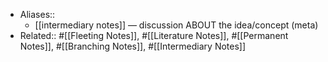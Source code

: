 - Aliases::
    - [[intermediary notes]] — discussion ABOUT the idea/concept (meta) 
- Related:: #[[Fleeting Notes]], #[[Literature Notes]], #[[Permanent Notes]], #[[Branching Notes]], #[[Intermediary Notes]]
